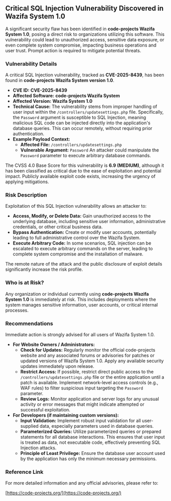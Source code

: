 ## Critical SQL Injection Vulnerability Discovered in Wazifa System 1.0

A significant security flaw has been identified in **code-projects Wazifa System 1.0**, posing a direct risk to organizations utilizing this software. This vulnerability could lead to unauthorized access, sensitive data exposure, or even complete system compromise, impacting business operations and user trust. Prompt action is required to mitigate potential threats.

### Vulnerability Details

A critical SQL Injection vulnerability, tracked as **CVE-2025-8439**, has been found in **code-projects Wazifa System version 1.0**.

*   **CVE ID:** **CVE-2025-8439**
*   **Affected Software:** **code-projects Wazifa System**
*   **Affected Version:** **Wazifa System 1.0**
*   **Technical Cause:** The vulnerability stems from improper handling of user input within the `/controllers/updatesettings.php` file. Specifically, the `Password` argument is susceptible to SQL Injection, meaning malicious SQL code can be injected directly into the application's database queries. This can occur remotely, without requiring prior authentication.
*   **Example Payload Context:**
    *   **Affected File:** `/controllers/updatesettings.php`
    *   **Vulnerable Argument:** `Password`
    An attacker could manipulate the `Password` parameter to execute arbitrary database commands.

The CVSS 4.0 Base Score for this vulnerability is **6.9 (MEDIUM)**, although it has been classified as critical due to the ease of exploitation and potential impact. Publicly available exploit code exists, increasing the urgency of applying mitigations.

### Risk Description

Exploitation of this SQL Injection vulnerability allows an attacker to:

*   **Access, Modify, or Delete Data:** Gain unauthorized access to the underlying database, including sensitive user information, administrative credentials, or other critical business data.
*   **Bypass Authentication:** Create or modify user accounts, potentially leading to full administrative control over the Wazifa System.
*   **Execute Arbitrary Code:** In some scenarios, SQL injection can be escalated to execute arbitrary commands on the server, leading to complete system compromise and the installation of malware.

The remote nature of the attack and the public disclosure of exploit details significantly increase the risk profile.

### Who is at Risk?

Any organization or individual currently using **code-projects Wazifa System 1.0** is immediately at risk. This includes deployments where the system manages sensitive information, user accounts, or critical internal processes.

### Recommendations

Immediate action is strongly advised for all users of Wazifa System 1.0.

*   **For Website Owners / Administrators:**
    *   **Check for Updates:** Regularly monitor the official code-projects website and any associated forums or advisories for patches or updated versions of Wazifa System 1.0. Apply any available security updates immediately upon release.
    *   **Restrict Access:** If possible, restrict direct public access to the `/controllers/updatesettings.php` file or the entire application until a patch is available. Implement network-level access controls (e.g., WAF rules) to filter suspicious input targeting the `Password` parameter.
    *   **Review Logs:** Monitor application and server logs for any unusual activity or error messages that might indicate attempted or successful exploitation.
*   **For Developers (if maintaining custom versions):**
    *   **Input Validation:** Implement robust input validation for all user-supplied data, especially parameters used in database queries.
    *   **Parameterized Queries:** Utilize parameterized queries or prepared statements for all database interactions. This ensures that user input is treated as data, not executable code, effectively preventing SQL Injection attacks.
    *   **Principle of Least Privilege:** Ensure the database user account used by the application has only the minimum necessary permissions.

### Reference Link

For more detailed information and any official advisories, please refer to:

[https://code-projects.org/](https://code-projects.org/)